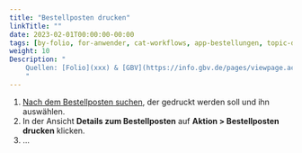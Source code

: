 ```yaml
---
title: "Bestellposten drucken"
linkTitle: ""
date: 2023-02-01T00:00:00-00:00
tags: [by-folio, for-anwender, cat-workflows, app-bestellungen, topic-drucken, meta-gemeldet_docsfolioorg]
weight: 10
Description: "
    Quellen: [Folio](xxx) & [GBV](https://info.gbv.de/pages/viewpage.action?pageId=851345500)
    "
---
```


1.  [Nach dem Bestellposten suchen](https://info.gbv.de/display/FOLIOGBVEXTERN/Folio%3A+Bestellposten+suchen), der gedruckt werden soll und ihn auswählen.
2.  In der Ansicht **Details zum Bestellposten** auf **Aktion > Bestellposten drucken** klicken.
3.  ...
